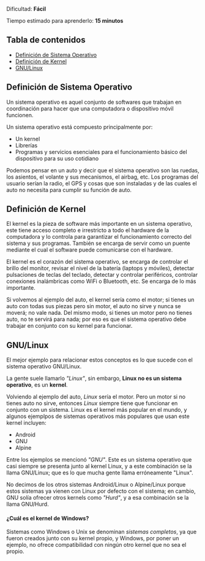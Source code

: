 Dificultad: **Fácil**

Tiempo estimado para aprenderlo: **15 minutos**

## Tabla de contenidos
- [Definición de Sistema Operativo](#definición-de-sistema-operativo)
- [Definición de Kernel](#definición-de-kernel)
- [GNU/Linux](#gnulinux)

## Definición de Sistema Operativo

Un sistema operativo es aquel conjunto de softwares que trabajan en coordinación para hacer que una computadora o dispositivo móvil funcionen.

Un sistema operativo está compuesto principalmente por:
- Un kernel
- Librerías
- Programas y servicios esenciales para el funcionamiento básico del dispositivo para su uso cotidiano

Podemos pensar en un auto y decir que el sistema operativo son las ruedas, los asientos, el volante y sus mecanismos, el airbag, etc.
Los programas del usuario serían la radio, el GPS y cosas que son instaladas y de las cuales el auto no necesita para cumplir su función de auto.

## Definición de Kernel

El kernel es la pieza de software más importante en un sistema operativo, este tiene acceso completo e irrestricto a todo el hardware de la computadora y lo controla para garantizar el funcionamiento correcto del sistema y sus programas. También se encarga de servir como un puente mediante el cual el software puede comunicarse con el hardware.

El kernel es el corazón del sistema operativo, se encarga de controlar el brillo del monitor, revisar el nivel de la batería (laptops y móviles), detectar pulsaciones de teclas del teclado, detectar y controlar periféricos, controlar conexiones inalámbricas como WiFi o Bluetooth, etc. Se encarga de lo más importante.

Si volvemos al ejemplo del auto, el kernel sería como el motor; si tienes un auto con todas sus piezas pero sin motor, el auto no sirve y nunca se moverá; no vale nada. Del mismo modo, si tienes un motor pero no tienes auto, no te servirá para nada; por eso es que el sistema operativo debe trabajar en conjunto con su kernel para funcionar.

## GNU/Linux

El mejor ejemplo para relacionar estos conceptos es lo que sucede con el sistema operativo GNU/Linux.

La gente suele llamarlo *"Linux"*, sin embargo, **Linux no es un sistema operativo**, es un **kernel**.

Volviendo al ejemplo del auto, *Linux* sería el motor. Pero un motor si no tienes auto no sirve, entonces *Linux* siempre tiene que funcionar en conjunto con un sistema. Linux es el kernel más popular en el mundo, y algunos ejemplpos de sistemas operativos más populares que usan este kernel incluyen:
- Android
- GNU
- Alpine

Entre los ejemplos se mencionó *"GNU"*. Este es un sistema operativo que casi siempre se presenta junto al kernel Linux, y a este combinación se la llama GNU/Linux; que es lo que mucha gente llama erróneamente "Linux".

No decimos de los otros sistemas Android/Linux o Alpine/Linux porque estos sistemas ya vienen con Linux por defecto con el sistema; en cambio, GNU solía ofrecer otros kernels como *"Hurd"*, y a esa combinación se la llama GNU/Hurd.

#### ¿Cuál es el kernel de Windows?

Sistemas como Windows o Unix se denominan *sistemas completos*, ya que fueron creados junto con su kernel propio, y Windows, por poner un ejemplo, no ofrece compatibilidad con ningún otro kernel que no sea el propio.
